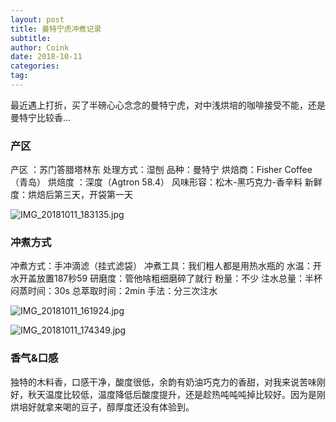 ```yaml
---
layout: post
title: 曼特宁虎冲煮记录
subtitle: 
author: Coink
date: 2018-10-11
categories:
tag:
---
```


最近遇上打折，买了半磅心心念念的曼特宁虎，对中浅烘培的咖啡接受不能，还是曼特宁比较香...

### 产区
产区 ：苏门答腊塔林东
处理方式：湿刨
品种：曼特宁
烘焙商：Fisher Coffee（青岛） 
烘焙度 ：深度（Agtron 58.4）
风味形容：松木-黑巧克力-香辛料
新鲜度：烘焙后第三天，开袋第一天



![IMG_20181011_183135.jpg](https://i.loli.net/2018/10/11/5bbf28e9acf9d.jpg)



### 冲煮方式

冲煮方式：手冲滴滤（挂式滤袋）
冲煮工具：我们粗人都是用热水瓶的
水温：开水开盖放置187秒59
研磨度：管他啥粗细磨碎了就行
粉量：不少
注水总量：半杯
闷蒸时间：30s
总萃取时间：2min
手法：分三次注水

![IMG_20181011_161924.jpg](https://i.loli.net/2018/10/11/5bbf28e9aded7.jpg)

![IMG_20181011_174349.jpg](https://i.loli.net/2018/10/11/5bbf28e9aff85.jpg)

### 香气&口感

独特的木料香，口感干净，酸度很低，余韵有奶油巧克力的香甜，对我来说苦味刚好，秋天温度比较低，温度降低后酸度提升，还是趁热吨吨吨掉比较好。因为是刚烘培好就拿来喝的豆子，醇厚度还没有体验到。

